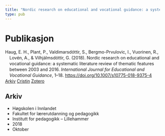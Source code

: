 ```yaml
---
title: "Nordic research on educational and vocational guidance: a systematic literature review of thematic features between 2003 and 2016"
type: pub
---
```

<h1>Publikasjon</h1>
<article id="csl-bib-container-NBKIWLEG" class="csl-bib-container">
  <div class="csl-bib-body" style="line-height: 1.35; padding-left: 1em; text-indent:-1em;">
  <div class="csl-entry">Haug, E. H., Plant, P., Valdimarsd&#xF3;ttir, S., Bergmo-Prvulovic, I., Vuorinen, R., Lov&#xE9;n, A., &amp; Vilhj&#xE1;lmsd&#xF3;ttir, G. (2018). Nordic research on educational and vocational guidance: a systematic literature review of thematic features between 2003 and 2016. <i>International Journal for Educational and Vocational Guidance</i>, 1&#x2013;18. <a href="https://doi.org/10.1007/s10775-018-9375-4">https://doi.org/10.1007/s10775-018-9375-4</a></div>
</div>
  <div class="csl-bib-buttons">
    <a href="#taxonomy-article-NBKIWLEG" class="csl-bib-button">Arkiv</a>
    <a href="https://app.cristin.no/results/show.jsf?id=1624478" alt="Cristin URL" class="csl-bib-button">Cristin</a>
    <a href="http://zotero.org/groups/5022929/items/NBKIWLEG" alt="Zotero URL" class="csl-bib-button">Zotero</a>
  </div>
  <div id="csl-bib-meta-container-NBKIWLEG"></div>
</article>
<div id="csl-bib-meta-NBKIWLEG" class="csl-bib-meta">
  <article id="taxonomy-article-NBKIWLEG" class="taxonomy-article">
    <h1>Arkiv</h1>
    <ul>
      <li>Høgskolen i Innlandet</li>
      <li>Fakultet for lærerutdanning og pedagogikk</li>
      <li>Institutt for pedagogikk – Lillehammer</li>
      <li>2018</li>
      <li>Oktober</li>
    </ul>
  </article>
</div>
